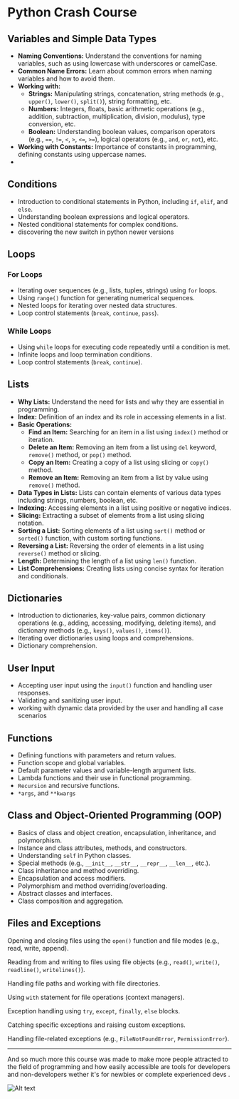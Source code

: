 # Python Crash Course

## Variables and Simple Data Types

- **Naming Conventions:** Understand the conventions for naming variables, such as using lowercase with underscores or camelCase.
- **Common Name Errors:** Learn about common errors when naming variables and how to avoid them.
- **Working with:**
  - **Strings:** Manipulating strings, concatenation, string methods (e.g., `upper()`, `lower()`, `split()`), string formatting, etc.
  - **Numbers:** Integers, floats, basic arithmetic operations (e.g., addition, subtraction, multiplication, division, modulus), type conversion, etc.
  - **Boolean:** Understanding boolean values, comparison operators (e.g., `==`, `!=`, `<`, `>`, `<=`, `>=`), logical operators (e.g., `and`, `or`, `not`), etc.
- **Working with Constants:** Importance of constants in programming, defining constants using uppercase names.
-

## Conditions

- Introduction to conditional statements in Python, including `if`, `elif`, and `else`.
- Understanding boolean expressions and logical operators.
- Nested conditional statements for complex conditions.
- discovering the new switch in python newer versions

## Loops

### For Loops

- Iterating over sequences (e.g., lists, tuples, strings) using `for` loops.
- Using `range()` function for generating numerical sequences.
- Nested loops for iterating over nested data structures.
- Loop control statements (`break`, `continue`, `pass`).

### While Loops

- Using `while` loops for executing code repeatedly until a condition is met.
- Infinite loops and loop termination conditions.
- Loop control statements (`break`, `continue`).

## Lists

- **Why Lists:** Understand the need for lists and why they are essential in programming.
- **Index:** Definition of an index and its role in accessing elements in a list.
- **Basic Operations:**
  - **Find an Item:** Searching for an item in a list using `index()` method or iteration.
  - **Delete an Item:** Removing an item from a list using `del` keyword, `remove()` method, or `pop()` method.
  - **Copy an Item:** Creating a copy of a list using slicing or `copy()` method.
  - **Remove an Item:** Removing an item from a list by value using `remove()` method.
- **Data Types in Lists:** Lists can contain elements of various data types including strings, numbers, boolean, etc.
- **Indexing:** Accessing elements in a list using positive or negative indices.
- **Slicing:** Extracting a subset of elements from a list using slicing notation.
- **Sorting a List:** Sorting elements of a list using `sort()` method or `sorted()` function, with custom sorting functions.
- **Reversing a List:** Reversing the order of elements in a list using `reverse()` method or slicing.
- **Length:** Determining the length of a list using `len()` function.
- **List Comprehensions:** Creating lists using concise syntax for iteration and conditionals.

## Dictionaries

- Introduction to dictionaries, key-value pairs, common dictionary operations (e.g., adding, accessing, modifying, deleting items), and dictionary methods (e.g., `keys()`, `values()`, `items()`).
- Iterating over dictionaries using loops and comprehensions.
- Dictionary comprehension.

## User Input

- Accepting user input using the `input()` function and handling user responses.
- Validating and sanitizing user input.
- working with dynamic data provided by the user and handling all case scenarios

## Functions

- Defining functions with parameters and return values.
- Function scope and global variables.
- Default parameter values and variable-length argument lists.
- Lambda functions and their use in functional programming.
- `Recursion` and recursive functions.
- `*args`, and `**kwargs`

## Class and Object-Oriented Programming (OOP)

- Basics of class and object creation, encapsulation, inheritance, and polymorphism.
- Instance and class attributes, methods, and constructors.
- Understanding `self` in Python classes.
- Special methods (e.g., `__init__`, `__str__`, `__repr__`, `__len__`, etc.).
- Class inheritance and method overriding.
- Encapsulation and access modifiers.
- Polymorphism and method overriding/overloading.
- Abstract classes and interfaces.
- Class composition and aggregation.

## Files and Exceptions

Opening and closing files using the `open()` function and file modes (e.g., read, write, append).

Reading from and writing to files using file objects (e.g., `read()`, `write()`, `readline()`, `writelines()`).

Handling file paths and working with file directories.

Using `with` statement for file operations (context managers).

Exception handling using `try`, `except`, `finally`, `else` blocks.

Catching specific exceptions and raising custom exceptions.

Handling file-related exceptions (e.g., `FileNotFoundError`, `PermissionError`).

---

And so much more this course was made to make more people attracted to the field of programming and how easily accessible are tools for developers and non-developers wether it's for newbies or complete experienced devs .

![Alt text](https://www.python.org/static/community_logos/python-logo-master-v3-TM.png"python")

